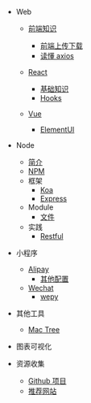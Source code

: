 - Web

  - [前端知识](FrontEnd/ "前端知识总结")

    - [前端上传下载](FrontEnd/download "前端上传及下载")
    - [读懂 axios](FrontEnd/axios "一文")
      <!-- - [Angular](Angular/ "Angular") -->

  - [React](React/ "React")
    - [基础知识](React/basic "基础知识")
    - [Hooks](React/hooks "React Hooks")
  - [Vue](Vue/ "Vue")
    - [ElementUI](Vue/ElmentUI "ElmentUI")

- Node
  - [简介](Node/ "简介")
  - [NPM](Node/NPM "NPM")
  - 框架
    - [Koa](Node/Koa/ "Koa")
    - [Express](Node/Express/ "Express")
  - Module
    - [文件](Node/Module/File "File 文件")
  - 实践
    - [Restful](Node/practice/Restful "RESTful API")

* 小程序

  - [Alipay](Alipay/ "支付宝小程序")
    - [其他配置](Alipay/config "支付宝小程序其他配置")
  - [Wechat](Wechat/ "微信小程序")
    - [wepy](Wechat/wepy "微信小程序")

- 其他工具
  - [Mac Tree](Other/tree "Tree 生成项目目录")

- 图表可视化

  <!-- - [基础知识](Charts/Basic "基础知识") -->
  <!-- - [D3](Charts/d3 "D3") -->
  <!-- - [ThreeJS](Charts/ThreeJs "ThreeJs") -->

<!-- - 数据 -->

- 资源收集

  - [Github 项目](Resources/github.md "值得关注的Github项目")
  - [推荐网站](Resources/website.md "推荐网站收集")
    <!-- - [模板](Resources/template.md "相关开发交互模板") -->
